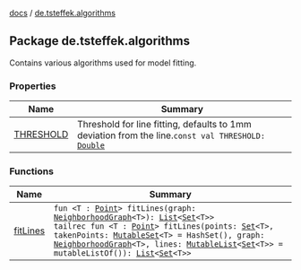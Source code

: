 [docs](../index.md) / [de.tsteffek.algorithms](./index.md)

## Package de.tsteffek.algorithms

Contains various algorithms used for model fitting.

### Properties

| Name | Summary |
|---|---|
| [THRESHOLD](-t-h-r-e-s-h-o-l-d.md) | Threshold for line fitting, defaults to 1mm deviation from the line.`const val THRESHOLD: `[`Double`](https://kotlinlang.org/api/latest/jvm/stdlib/kotlin/-double/index.html) |

### Functions

| Name | Summary |
|---|---|
| [fitLines](fit-lines.md) | `fun <T : `[`Point`](../de.tsteffek.model.geometry/-point/index.md)`> fitLines(graph: `[`NeighborhoodGraph`](../de.tsteffek.model/-neighborhood-graph/index.md)`<T>): `[`List`](https://kotlinlang.org/api/latest/jvm/stdlib/kotlin.collections/-list/index.html)`<`[`Set`](https://kotlinlang.org/api/latest/jvm/stdlib/kotlin.collections/-set/index.html)`<T>>`<br>`tailrec fun <T : `[`Point`](../de.tsteffek.model.geometry/-point/index.md)`> fitLines(points: `[`Set`](https://kotlinlang.org/api/latest/jvm/stdlib/kotlin.collections/-set/index.html)`<T>, takenPoints: `[`MutableSet`](https://kotlinlang.org/api/latest/jvm/stdlib/kotlin.collections/-mutable-set/index.html)`<T> = HashSet(), graph: `[`NeighborhoodGraph`](../de.tsteffek.model/-neighborhood-graph/index.md)`<T>, lines: `[`MutableList`](https://kotlinlang.org/api/latest/jvm/stdlib/kotlin.collections/-mutable-list/index.html)`<`[`Set`](https://kotlinlang.org/api/latest/jvm/stdlib/kotlin.collections/-set/index.html)`<T>> = mutableListOf()): `[`List`](https://kotlinlang.org/api/latest/jvm/stdlib/kotlin.collections/-list/index.html)`<`[`Set`](https://kotlinlang.org/api/latest/jvm/stdlib/kotlin.collections/-set/index.html)`<T>>` |
